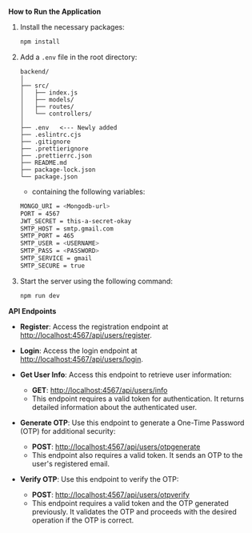**How to Run the Application**

1. Install the necessary packages:
   ```bash
   npm install
   ```

2. Add a `.env` file in the root directory:
   ```
   backend/
   │
   ├── src/
   │   ├── index.js
   │   ├── models/
   │   ├── routes/
   │   └── controllers/
   │
   ├── .env   <--- Newly added
   ├── .eslintrc.cjs
   ├── .gitignore
   ├── .prettierignore
   ├── .prettierrc.json
   ├── README.md
   ├── package-lock.json
   └── package.json
   ```

   - containing the following variables:
   ```bash
   MONGO_URI = <Mongodb-url>
   PORT = 4567
   JWT_SECRET = this-a-secret-okay
   SMTP_HOST = smtp.gmail.com
   SMTP_PORT = 465
   SMTP_USER = <USERNAME>
   SMTP_PASS = <PASSWORD>
   SMTP_SERVICE = gmail
   SMTP_SECURE = true
   ```

3. Start the server using the following command:
   ```bash
   npm run dev
   ```

**API Endpoints**

- **Register**: Access the registration endpoint at [http://localhost:4567/api/users/register](http://localhost:4567/api/users/register).
  
- **Login**: Access the login endpoint at [http://localhost:4567/api/users/login](http://localhost:4567/api/users/login).

- **Get User Info**: Access this endpoint to retrieve user information:
  - **GET**: [http://localhost:4567/api/users/info](http://localhost:4567/api/users/info)
  - This endpoint requires a valid token for authentication. It returns detailed information about the authenticated user.

- **Generate OTP**: Use this endpoint to generate a One-Time Password (OTP) for additional security:
  - **POST**: [http://localhost:4567/api/users/otpgenerate](http://localhost:4567/api/users/otpgenerate)
  - This endpoint also requires a valid token. It sends an OTP to the user's registered email.

- **Verify OTP**: Use this endpoint to verify the OTP:
  - **POST**: [http://localhost:4567/api/users/otpverify](http://localhost:4567/api/users/otpverify)
  - This endpoint requires a valid token and the OTP generated previously. It validates the OTP and proceeds with the desired operation if the OTP is correct.
